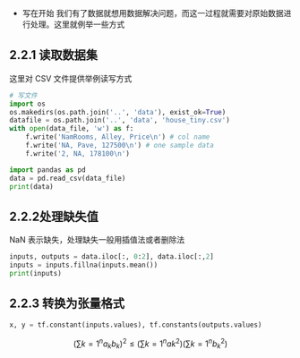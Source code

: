 + 写在开始
我们有了数据就想用数据解决问题，而这一过程就需要对原始数据进行处理。这里就例举一些方式

## 2.2.1 读取数据集
这里对 CSV 文件提供举例读写方式
```python
# 写文件
import os
os.makedirs(os.path.join('..', 'data'), exist_ok=True)
datafile = os.path.join('..', 'data', 'house_tiny.csv')
with open(data_file, 'w') as f:
    f.write('NamRooms, Alley, Price\n') # col name
    f.write('NA, Pave, 127500\n') # one sample data
    f.write('2, NA, 178100\n')
```

```python
import pandas as pd
data = pd.read_csv(data_file)
print(data)
```

## 2.2.2处理缺失值
NaN 表示缺失，处理缺失一般用插值法或者删除法
```python
inputs, outputs = data.iloc[:, 0:2], data.iloc[:,2]
inputs = inputs.fillna(inputs.mean())
print(inputs)
```

## 2.2.3 转换为张量格式
```python
x, y = tf.constant(inputs.values), tf.constants(outputs.values)
```
$$\left( \sum{k=1}^n a_k b_k \right)^2 \leq \left( \sum{k=1}^n ak^2 \right) \left( \sum{k=1}^n b_k^2 \right)$$